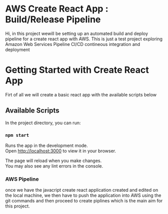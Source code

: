 # AWS Create React App : Build/Release Pipeline
Hi, in this project wewill be setting up an automated build and deploy pipeline for a create react app with AWS.
This is just a test project exploring Amazon Web Services Pipeline CI/CD contineous integration and deployment 


# Getting Started with Create React App
Firt of all we will create a basic react app with the available scripts below

## Available Scripts
In the project directory, you can run:

### `npm start`

Runs the app in the development mode.\
Open [http://localhost:3000](http://localhost:3000) to view it in your browser.

The page will reload when you make changes.\
You may also see any lint errors in the console.

### AWS Pipeline
once we have the javacript create react application created and edited on the local machine, we then have to push the application into AWS using the git commands and then proceed to create piplines which is the main aim for this project.





